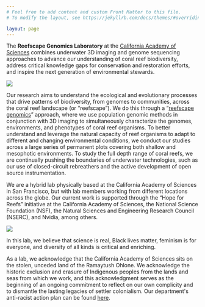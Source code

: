 ```yaml
---
# Feel free to add content and custom Front Matter to this file.
# To modify the layout, see https://jekyllrb.com/docs/themes/#overriding-theme-defaults

layout: page
---
```

The **Reefscape Genomics Laboratory** at the [California Academy of Sciences](https://www.calacademy.org/) combines underwater 3D imaging and genome sequencing approaches to advance our understanding of coral reef biodiversity, address critical knowledge gaps for conservation and restoration efforts, and inspire the next generation of environmental stewards.

<img src="/assets/img/reefscape_surveys.gif">

Our research aims to understand the ecological and evolutionary processes that drive patterns of biodiversity, from genomes to communities, across the coral reef landscape (or “reefscape”). We do this through a “[reefscape genomics](https://www.frontiersin.org/articles/10.3389/fmars.2021.638979/full)” approach, where we use population genomic methods in conjunction with 3D imaging to simultaneously characterize the genomes, environments, and phenotypes of coral reef organisms. To better understand and leverage the natural capacity of reef organisms to adapt to different and changing environmental conditions, we conduct our studies across a large series of permanent plots covering both shallow and mesophotic environments. To study the full depth range of coral reefs, we are continually pushing the boundaries of underwater technologies, such as our use of closed-circuit rebreathers and the active development of open source instrumentation.

We are a hybrid lab physically based at the California Academy of Sciences in San Francisco, but with lab members working from different locations across the globe. Our current work is supported through the “Hope for Reefs” initiative at the California Academy of Sciences, the National Science Foundation (NSF), the Natural Sciences and Engineering Research Council (NSERC), and Nvidia, among others.

<img src="/assets/img/directors_60m.gif">

In this lab, we believe that science is real, Black lives matter, feminism is for everyone, and diversity of all kinds is critical and enriching.

As a lab, we acknowledge that the California Academy of Sciences sits on the stolen, unceded land of the Ramaytush Ohlone. We acknowledge the historic exclusion and erasure of Indigenous peoples from the lands and seas from which we work, and this acknowledgment serves as the beginning of an ongoing commitment to reflect on our own complicity and to dismantle the lasting legacies of settler colonialism. Our department's anti-racist action plan can be found [here](https://www.calacademy.org/ibsss-anti-racism-action-plan).